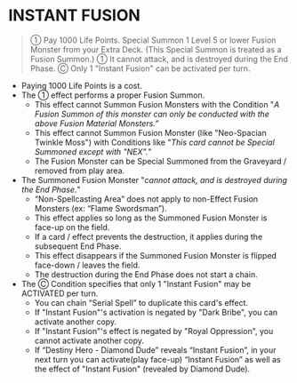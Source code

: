 # INSTANT FUSION

> ① Pay 1000 Life Points. Special Summon 1 Level 5 or lower Fusion Monster from your Extra Deck. (This Special Summon is treated as a Fusion Summon.) ① It cannot attack, and is destroyed during the End Phase. Ⓒ Only 1 "Instant Fusion" can be activated per turn.

*   Paying 1000 Life Points is a cost.
*   The ① effect performs a proper Fusion Summon.
    *   This effect cannot Summon Fusion Monsters with the Condition "_A Fusion Summon of this monster can only be conducted with the above Fusion Material Monsters._”
    *   This effect cannot Summon Fusion Monster (like "Neo-Spacian Twinkle Moss") with Conditions like "_This card cannot be Special Summoned except with "NEX"._"
    *   The Fusion Monster can be Special Summoned from the Graveyard / removed from play area.
*   The Summoned Fusion Monster "_cannot attack, and is destroyed during the End Phase._"
    *   “Non-Spellcasting Area” does not apply to non-Effect Fusion Monsters (ex: “Flame Swordsman”).
    *   This effect applies so long as the Summoned Fusion Monster is face-up on the field.
    *   If a card / effect prevents the destruction, it applies during the subsequent End Phase.
    *   This effect disappears if the Summoned Fusion Monster is flipped face-down / leaves the field.
    *   The destruction during the End Phase does not start a chain.
*   The Ⓒ Condition specifies that only 1 "Instant Fusion" may be ACTIVATED per turn.
    *   You can chain “Serial Spell” to duplicate this card's effect.
    *   If "Instant Fusion"'s activation is negated by "Dark Bribe", you can activate another copy.
    *   If "Instant Fusion"'s effect is negated by "Royal Oppression", you cannot activate another copy.
    *   If “Destiny Hero - Diamond Dude” reveals “Instant Fusion”, in your next turn you can activate(play face-up) “Instant Fusion” as well as the effect of "Instant Fusion" (revealed by Diamond Dude).
